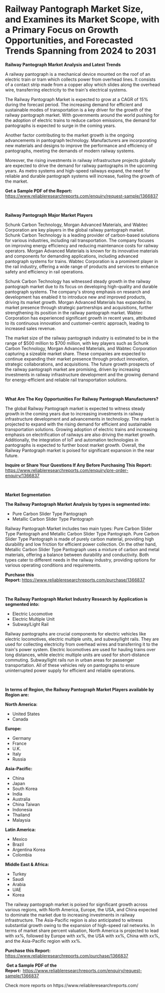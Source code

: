 <p><h1>Railway Pantograph Market Size, and Examines its Market Scope, with a Primary Focus on Growth Opportunities, and Forecasted Trends Spanning from 2024 to 2031</h1></p><p><strong>Railway Pantograph Market Analysis and Latest Trends</strong></p>
<p><p>A railway pantograph is a mechanical device mounted on the roof of an electric train or tram which collects power from overhead lines. It consists of a contact strip made from a copper alloy which slides along the overhead wire, transferring electricity to the train's electrical systems.</p><p>The Railway Pantograph Market is expected to grow at a CAGR of 15% during the forecast period. The increasing demand for efficient and sustainable modes of transportation is a key driver for the growth of the railway pantograph market. With governments around the world pushing for the adoption of electric trains to reduce carbon emissions, the demand for pantographs is expected to surge in the coming years.</p><p>Another factor contributing to the market growth is the ongoing advancements in pantograph technology. Manufacturers are incorporating new materials and designs to improve the performance and efficiency of pantographs, meeting the demands of modern railway systems.</p><p>Moreover, the rising investments in railway infrastructure projects globally are expected to drive the demand for railway pantographs in the upcoming years. As metro systems and high-speed railways expand, the need for reliable and durable pantograph systems will increase, fueling the growth of the market.</p></p>
<p><strong>Get a Sample PDF of the Report:&nbsp;</strong> <a href="https://www.reliableresearchreports.com/enquiry/request-sample/1366837">https://www.reliableresearchreports.com/enquiry/request-sample/1366837</a></p>
<p>&nbsp;</p>
<p><strong>Railway Pantograph Major Market Players</strong></p>
<p><p>Schunk Carbon Technology, Morgan Advanced Materials, and Wabtec Corporation are key players in the global railway pantograph market. Schunk Carbon Technology is a leading provider of carbon-based solutions for various industries, including rail transportation. The company focuses on improving energy efficiency and reducing maintenance costs for railway operators. Morgan Advanced Materials is known for its innovative materials and components for demanding applications, including advanced pantograph systems for trains. Wabtec Corporation is a prominent player in the rail industry, offering a wide range of products and services to enhance safety and efficiency in rail operations.</p><p>Schunk Carbon Technology has witnessed steady growth in the railway pantograph market due to its focus on developing high-quality and durable pantograph systems. The company's strong emphasis on research and development has enabled it to introduce new and improved products, driving its market growth. Morgan Advanced Materials has expanded its market presence through strategic partnerships and acquisitions, further strengthening its position in the railway pantograph market. Wabtec Corporation has experienced significant growth in recent years, attributed to its continuous innovation and customer-centric approach, leading to increased sales revenue.</p><p>The market size of the railway pantograph industry is estimated to be in the range of $500 million to $700 million, with key players such as Schunk Carbon Technology, Morgan Advanced Materials, and Wabtec Corporation capturing a sizeable market share. These companies are expected to continue expanding their market presence through product innovation, strategic collaborations, and acquisitions. The future growth prospects of the railway pantograph market are promising, driven by increasing investments in railway infrastructure development and the growing demand for energy-efficient and reliable rail transportation solutions.</p></p>
<p>&nbsp;</p>
<p><strong>What Are The Key Opportunities For Railway Pantograph Manufacturers?</strong></p>
<p><p>The global Railway Pantograph market is expected to witness steady growth in the coming years due to increasing investments in railway infrastructure development and advancements in technology. The market is projected to expand with the rising demand for efficient and sustainable transportation solutions. Growing adoption of electric trains and increasing emphasis on electrification of railways are also driving the market growth. Additionally, the integration of IoT and automation technologies in pantographs is expected to further boost market growth. Overall, the Railway Pantograph market is poised for significant expansion in the near future.</p></p>
<p><strong>Inquire or Share Your Questions If Any Before Purchasing This Report:</strong> <a href="https://www.reliableresearchreports.com/enquiry/pre-order-enquiry/1366837">https://www.reliableresearchreports.com/enquiry/pre-order-enquiry/1366837</a></p>
<p>&nbsp;</p>
<p><strong>Market Segmentation</strong></p>
<p><strong>The Railway Pantograph Market Analysis by types is segmented into:</strong></p>
<p><ul><li>Pure Carbon Slider Type Pantograph</li><li>Metallic Carbon Slider Type Pantograph</li></ul></p>
<p><p>Railway Pantograph Market includes two main types: Pure Carbon Slider Type Pantograph and Metallic Carbon Slider Type Pantograph. Pure Carbon Slider Type Pantograph is made of purely carbon material, providing high durability and low friction for efficient power collection. On the other hand, Metallic Carbon Slider Type Pantograph uses a mixture of carbon and metal materials, offering a balance between durability and conductivity. Both types cater to different needs in the railway industry, providing options for various operating conditions and requirements.</p></p>
<p><strong>Purchase this Report:&nbsp;</strong><a href="https://www.reliableresearchreports.com/purchase/1366837">https://www.reliableresearchreports.com/purchase/1366837</a></p>
<p>&nbsp;</p>
<p><strong>The Railway Pantograph Market Industry Research by Application is segmented into:</strong></p>
<p><ul><li>Electric Locomotive</li><li>Electric Multiple Unit</li><li>Subway/Light Rail</li></ul></p>
<p><p>Railway pantographs are crucial components for electric vehicles like electric locomotives, electric multiple units, and subway/light rails. They are used for collecting electricity from overhead wires and transferring it to the train's power system. Electric locomotives are used for hauling trains over long distances, while electric multiple units are used for short-distance commuting. Subway/light rails run in urban areas for passenger transportation. All of these vehicles rely on pantographs to ensure uninterrupted power supply for efficient and reliable operations.</p></p>
<p>&nbsp;</p>
<p><strong>In terms of Region, the Railway Pantograph Market Players available by Region are:</strong></p>
<p>
    <p> <strong> North America: </strong>
        <ul>
            <li>United States</li>
            <li>Canada</li>
        </ul>
        </p> 
    <p> <strong> Europe: </strong>
        <ul>
            <li>Germany</li>
            <li>France</li>
            <li>U.K.</li>
            <li>Italy</li>
            <li>Russia</li>
        </ul>
        </p> 
    <p> <strong> Asia-Pacific: </strong>
        <ul>
            <li>China</li>
            <li>Japan</li>
            <li>South Korea</li>
            <li>India</li>
            <li>Australia</li>
            <li>China Taiwan</li>
            <li>Indonesia</li>
            <li>Thailand</li>
            <li>Malaysia</li>
        </ul>
        </p> 
    <p> <strong> Latin America: </strong>
        <ul>
            <li>Mexico</li>
            <li>Brazil</li>
            <li>Argentina Korea</li>
            <li>Colombia</li>
        </ul>
        </p> 
    <p> <strong> Middle East & Africa: </strong>
        <ul>
            <li>Turkey</li>
            <li>Saudi</li>
            <li>Arabia</li>
            <li>UAE</li>
            <li>Korea</li>
        </ul>
    </p>
    </p>
<p><p>The railway pantograph market is poised for significant growth across various regions, with North America, Europe, the USA, and China expected to dominate the market due to increasing investments in railway infrastructure. The Asia-Pacific region is also anticipated to witness substantial growth owing to the expansion of high-speed rail networks. In terms of market share percent valuation, North America is projected to lead with xx%, followed by Europe with xx%, the USA with xx%, China with xx%, and the Asia-Pacific region with xx%.</p></p>
<p><strong>Purchase this Report: </strong><a href="https://www.reliableresearchreports.com/purchase/1366837">https://www.reliableresearchreports.com/purchase/1366837</a></p>
<p>&nbsp;<strong>Get a Sample PDF of the Report:&nbsp;&nbsp;</strong><a href="https://www.reliableresearchreports.com/enquiry/request-sample/1366837">https://www.reliableresearchreports.com/enquiry/request-sample/1366837</a></p>
<p><strong></strong></p>
<p>Check more reports on https://www.reliableresearchreports.com/</p>